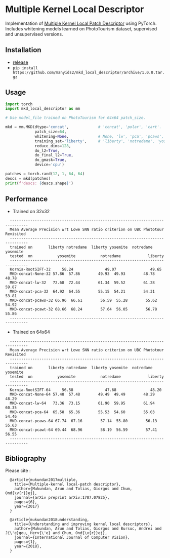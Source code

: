 # Multiple Kernel Local Descriptor

Implementation of [Multiple Kernel Local Patch Descriptor](https://arxiv.org/abs/1707.07825) using PyTorch.
Includes whitening models learned on PhotoTourism dataset, supervised and unsupervised versions.

## Installation
 - [release](https://github.com/manyids2/mkd_local_descriptor/archive/1.0.0.tar.gz)
 - `pip install https://github.com/manyids2/mkd_local_descriptor/archive/1.0.0.tar.gz`

## Usage

```python
import torch
import mkd_local_descriptor as mm

# Use model_file trained on PhotoTourism for 64x64 patch_size.

mkd = mm.MKD(dtype='concat',             # 'concat', 'polar', 'cart'.
             patch_size=64,
             whitening=None,             # None, 'lw', 'pca', 'pcaws', 'pcawt'.
             training_set='liberty',     # 'liberty', 'notredame', 'yosemite'
             reduce_dims=128,
             do_l2=True,
             do_final_l2=True,
             do_gmask=True,
             device='cpu')

patches = torch.rand(12, 1, 64, 64)
descs = mkd(patches)
print(f'descs: {descs.shape}')
```

## Performance

- Trained on 32x32

```
  ------------------------------------------------------------------------------
  Mean Average Precision wrt Lowe SNN ratio criterion on UBC Phototour Revisited
  ------------------------------------------------------------------------------
  trained on       liberty notredame  liberty yosemite  notredame yosemite
  tested  on           yosemite           notredame            liberty
  ------------------------------------------------------------------------------
  Kornia-RootSIFT-32     58.24              49.07               49.65
  MKD-concat-None-32 57.86  57.86        49.93  49.93        48.78  48.78
  MKD-concat-lw-32   72.68  72.44        61.34  59.52        61.28  59.87
  MKD-concat-pca-32  64.92  64.55        55.15  54.21        54.31  53.81
  MKD-concat-pcaws-32 66.96  66.61        56.59  55.28        55.62  54.92
  MKD-concat-pcawt-32 68.66  68.24        57.64  56.05        56.78  55.86
  ------------------------------------------------------------------------------
```

- Trained on 64x64

```
  ------------------------------------------------------------------------------
  Mean Average Precision wrt Lowe SNN ratio criterion on UBC Phototour Revisited
  ------------------------------------------------------------------------------
  trained on       liberty notredame  liberty yosemite  notredame yosemite
  tested  on           yosemite           notredame            liberty
  ------------------------------------------------------------------------------
  Kornia-RootSIFT-64     56.58              47.68               48.20
  MKD-concat-None-64 57.48  57.48        49.49  49.49        48.29  48.29
  MKD-concat-lw-64   73.36  73.15        61.90  59.95        61.94  60.35
  MKD-concat-pca-64  65.58  65.36        55.53  54.60        55.03  54.46
  MKD-concat-pcaws-64 67.74  67.16        57.14  55.80        56.13  55.63
  MKD-concat-pcawt-64 69.44  68.96        58.19  56.59        57.41  56.55
  ------------------------------------------------------------------------------
```

## Bibliography
  Please cite :
```
  @article{mukundan2017multiple,
    title={Multiple-kernel local-patch descriptor},
    author={Mukundan, Arun and Tolias, Giorgos and Chum, Ond{\v{r}}ej},
    journal={arXiv preprint arXiv:1707.07825},
    pages={6},
    year={2017}
  }

  @article{mukundan2018understanding,
    title={Understanding and improving kernel local descriptors},
    author={Mukundan, Arun and Tolias, Giorgos and Bursuc, Andrei and J{\'e}gou, Herv{\'e} and Chum, Ond{\v{r}}ej},
    journal={International Journal of Computer Vision},
    pages={1},
    year={2018},
  }
```
